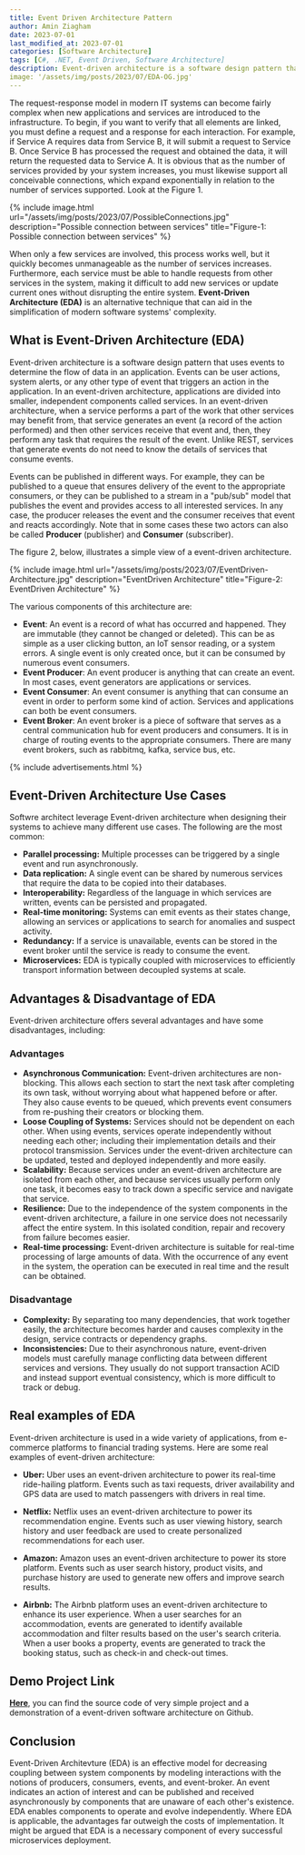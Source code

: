 ```yaml
---
title: Event Driven Architecture Pattern
author: Amin Ziagham
date: 2023-07-01
last_modified_at: 2023-07-01
categories: [Software Architecture]
tags: [C#, .NET, Event Driven, Software Architecture]
description: Event-driven architecture is a software design pattern that uses events to determine the flow of data in an application. Events can be user actions...
image: '/assets/img/posts/2023/07/EDA-OG.jpg'
---
```


The request-response model in modern IT systems can become fairly complex when new applications and services are introduced to the infrastructure. To begin, if you want to verify that all elements are linked, you must define a request and a response for each interaction. For example, if Service A requires data from Service B, it will submit a request to Service B. Once Service B has processed the request and obtained the data, it will return the requested data to Service A. It is obvious that as the number of services provided by your system increases, you must likewise support all conceivable connections, which expand exponentially in relation to the number of services supported. Look at the Figure 1.

{% include image.html url="/assets/img/posts/2023/07/PossibleConnections.jpg" description="Possible connection between services" title="Figure-1: Possible connection between services" %}

When only a few services are involved, this process works well, but it quickly becomes unmanageable as the number of services increases. Furthermore, each service must be able to handle requests from other services in the system, making it difficult to add new services or update current ones without disrupting the entire system. **Event-Driven Architecture (EDA)** is an alternative technique that can aid in the simplification of modern software systems' complexity.

## What is Event-Driven Architecture (EDA)
Event-driven architecture is a software design pattern that uses events to determine the flow of data in an application. Events can be user actions, system alerts, or any other type of event that triggers an action in the application. In an event-driven architecture, applications are divided into smaller, independent components called services. In an event-driven architecture, when a service performs a part of the work that other services may benefit from, that service generates an event (a record of the action performed) and then other services receive that event and, then, they perform any task that requires the result of the event. Unlike REST, services that generate events do not need to know the details of services that consume events.

Events can be published in different ways. For example, they can be published to a queue that ensures delivery of the event to the appropriate consumers, or they can be published to a stream in a "pub/sub" model that publishes the event and provides access to all interested services. In any case, the producer releases the event and the consumer receives that event and reacts accordingly. Note that in some cases these two actors can also be called **Producer** (publisher) and **Consumer** (subscriber).

The figure 2, below, illustrates a simple view of a event-driven architecture.

{% include image.html url="/assets/img/posts/2023/07/EventDriven-Architecture.jpg" description="EventDriven Architecture" title="Figure-2: EventDriven Architecture" %}

The various components of this architecture are:
- **Event**: An event is a record of what has occurred and happened. They are immutable (they cannot be changed or deleted). This can be as simple as a user clicking button, an IoT sensor reading, or a system errors. A single event is only created once, but it can be consumed by numerous event consumers.
- **Event Producer**: An event producer is anything that can create an event. In most cases, event generators are applications or services.
- **Event Consumer**: An event consumer is anything that can consume an event in order to perform some kind of action. Services and applications can both be event consumers.
- **Event Broker**: An event broker is a piece of software that serves as a central communication hub for event producers and consumers. It is in charge of routing events to the appropriate consumers. There are many event brokers, such as rabbitmq, kafka, service bus, etc.

{% include advertisements.html %}

## Event-Driven Architecture Use Cases
Softwre architect leverage Event-driven architecture when designing their systems to achieve many different use cases. The following are the most common:
- **Parallel processing:** Multiple processes can be triggered by a single event and run asynchronously.
- **Data replication:** A single event can be shared by numerous services that require the data to be copied into their databases.
- **Interoperability:** Regardless of the language in which services are written, events can be persisted and propagated.
- **Real-time monitoring:** Systems can emit events as their states change, allowing an services or applications to search for anomalies and suspect activity.
- **Redundancy:** If a service is unavailable, events can be stored in the event broker until the service is ready to consume the event.
- **Microservices:** EDA is typically coupled with microservices to efficiently transport information between decoupled systems at scale.

## Advantages & Disadvantage of EDA
Event-driven architecture offers several advantages and have some disadvantages, including:

### Advantages
- **Asynchronous Communication:** Event-driven architectures are non-blocking. This allows each section to start the next task after completing its own task, without worrying about what happened before or after. They also cause events to be queued, which prevents event consumers from re-pushing their creators or blocking them.
- **Loose Coupling of Systems:** Services should not be dependent on each other. When using events, services operate independently without needing each other; including their implementation details and their protocol transmission. Services under the event-driven architecture can be updated, tested and deployed independently and more easily.
- **Scalability:** Because services under an event-driven architecture are isolated from each other, and because services usually perform only one task, it becomes easy to track down a specific service and navigate that service.
- **Resilience:** Due to the independence of the system components in the event-driven architecture, a failure in one service does not necessarily affect the entire system. In this isolated condition, repair and recovery from failure becomes easier.
- **Real-time processing:** Event-driven architecture is suitable for real-time processing of large amounts of data. With the occurrence of any event in the system, the operation can be executed in real time and the result can be obtained.

### Disadvantage
- **Complexity:** By separating too many dependencies, that work together easily, the architecture becomes harder and causes complexity in the design, service contracts or dependency graphs.
- **Inconsistencies:** Due to their asynchronous nature, event-driven models must carefully manage conflicting data between different services and versions. They usually do not support transaction ACID and instead support eventual consistency, which is more difficult to track or debug.

## Real examples of EDA
Event-driven architecture is used in a wide variety of applications, from e-commerce platforms to financial trading systems. Here are some real examples of event-driven architecture:
- **Uber:** Uber uses an event-driven architecture to power its real-time ride-hailing platform. Events such as taxi requests, driver availability and GPS data are used to match passengers with drivers in real time.

- **Netflix:** Netflix uses an event-driven architecture to power its recommendation engine. Events such as user viewing history, search history and user feedback are used to create personalized recommendations for each user.

- **Amazon:** Amazon uses an event-driven architecture to power its store platform. Events such as user search history, product visits, and purchase history are used to generate new offers and improve search results.

- **Airbnb:** The Airbnb platform uses an event-driven architecture to enhance its user experience. When a user searches for an accommodation, events are generated to identify available accommodation and filter results based on the user's search criteria. When a user books a property, events are generated to track the booking status, such as check-in and check-out times.

## Demo Project Link
<a target="_blank" href="https://github.com/NextCodeBlock/EventDriven-Architecture-Demo">**Here**</a>, you can find the source code of very simple project and a demonstration of a event-driven software architecture on Github.

## Conclusion
Event-Driven Architevture (EDA) is an effective model for decreasing coupling between system components by modeling interactions with the notions of producers, consumers, events, and event-broker. An event indicates an action of interest and can be published and received asynchronously by components that are unaware of each other's existence. EDA enables components to operate and evolve independently. Where EDA is applicable, the advantages far outweigh the costs of implementation. It might be argued that EDA is a necessary component of every successful microservices deployment.